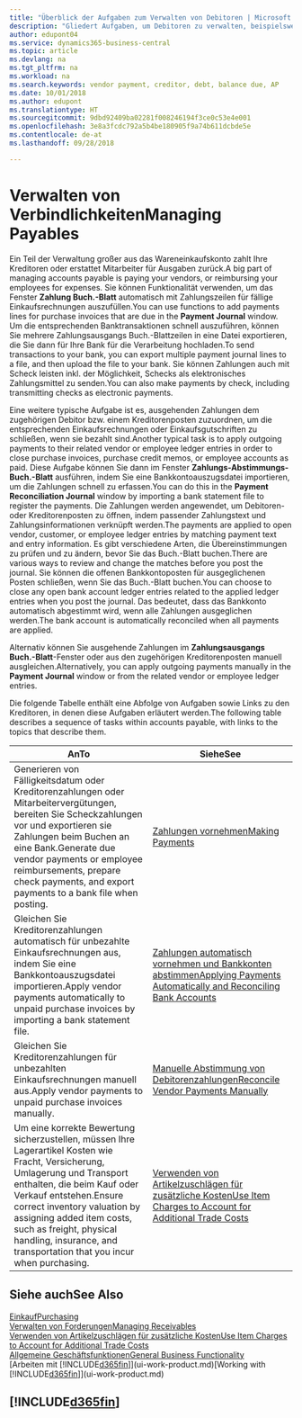 ```yaml
---
title: "Überblick der Aufgaben zum Verwalten von Debitoren | Microsoft Docs"
description: "Gliedert Aufgaben, um Debitoren zu verwalten, beispielsweise zahlende Gläubiger oder ausgehende Zahlungen an Buch-Posten, um Rechnungen oder Gutschriften zu schließen."
author: edupont04
ms.service: dynamics365-business-central
ms.topic: article
ms.devlang: na
ms.tgt_pltfrm: na
ms.workload: na
ms.search.keywords: vendor payment, creditor, debt, balance due, AP
ms.date: 10/01/2018
ms.author: edupont
ms.translationtype: HT
ms.sourcegitcommit: 9dbd92409ba02281f008246194f3ce0c53e4e001
ms.openlocfilehash: 3e8a3fcdc792a5b4be180905f9a74b611dcbde5e
ms.contentlocale: de-at
ms.lasthandoff: 09/28/2018

---
```

# <a name="managing-payables"></a><span data-ttu-id="45dc4-103">Verwalten von Verbindlichkeiten</span><span class="sxs-lookup"><span data-stu-id="45dc4-103">Managing Payables</span></span>

<span data-ttu-id="45dc4-104">Ein Teil der Verwaltung großer aus das Wareneinkaufskonto zahlt Ihre Kreditoren oder erstattet Mitarbeiter für Ausgaben zurück.</span><span class="sxs-lookup"><span data-stu-id="45dc4-104">A big part of managing accounts payable is paying your vendors, or reimbursing your employees for expenses.</span></span> <span data-ttu-id="45dc4-105">Sie können Funktionalität verwenden, um das Fenster **Zahlung Buch.-Blatt** automatisch mit Zahlungszeilen für fällige Einkaufsrechnungen auszufüllen.</span><span class="sxs-lookup"><span data-stu-id="45dc4-105">You can use functions to add payments lines for purchase invoices that are due in the **Payment Journal** window.</span></span> <span data-ttu-id="45dc4-106">Um die entsprechenden Banktransaktionen schnell auszuführen, können Sie mehrere Zahlungsausgangs Buch.-Blattzeilen in eine Datei exportieren, die Sie dann für Ihre Bank für die Verarbeitung hochladen.</span><span class="sxs-lookup"><span data-stu-id="45dc4-106">To send transactions to your bank, you can export multiple payment journal lines to a file, and then upload the file to your bank.</span></span> <span data-ttu-id="45dc4-107">Sie können Zahlungen auch mit Scheck leisten inkl. der Möglichkeit, Schecks als elektronisches Zahlungsmittel zu senden.</span><span class="sxs-lookup"><span data-stu-id="45dc4-107">You can also make payments by check, including transmitting checks as electronic payments.</span></span>

<span data-ttu-id="45dc4-108">Eine weitere typische Aufgabe ist es, ausgehenden Zahlungen dem zugehörigen Debitor bzw. einem Kreditorenposten zuzuordnen, um die entsprechenden Einkaufsrechnungen oder Einkaufsgutschriften zu schließen, wenn sie bezahlt sind.</span><span class="sxs-lookup"><span data-stu-id="45dc4-108">Another typical task is to apply outgoing payments to their related vendor or employee ledger entries in order to close purchase invoices, purchase credit memos, or employee accounts as paid.</span></span> <span data-ttu-id="45dc4-109">Diese Aufgabe können Sie dann im Fenster **Zahlungs-Abstimmungs-Buch.-Blatt** ausführen, indem Sie eine Bankkontoauszugsdatei importieren, um die Zahlungen schnell zu erfassen.</span><span class="sxs-lookup"><span data-stu-id="45dc4-109">You can do this in the **Payment Reconciliation Journal** window by importing a bank statement file to register the payments.</span></span> <span data-ttu-id="45dc4-110">Die Zahlungen werden angewendet, um Debitoren- oder Kreditorenposten zu öffnen, indem passender Zahlungstext und Zahlungsinformationen verknüpft werden.</span><span class="sxs-lookup"><span data-stu-id="45dc4-110">The payments are applied to open vendor, customer, or employee ledger entries by matching payment text and entry information.</span></span> <span data-ttu-id="45dc4-111">Es gibt verschiedene Arten, die Übereinstimmungen zu prüfen und zu ändern, bevor Sie das Buch.-Blatt buchen.</span><span class="sxs-lookup"><span data-stu-id="45dc4-111">There are various ways to review and change the matches before you post the journal.</span></span> <span data-ttu-id="45dc4-112">Sie können die offenen Bankkontoposten für ausgeglichenen Posten schließen, wenn Sie das Buch.-Blatt buchen.</span><span class="sxs-lookup"><span data-stu-id="45dc4-112">You can choose to close any open bank account ledger entries related to the applied ledger entries when you post the journal.</span></span> <span data-ttu-id="45dc4-113">Das bedeutet, dass das Bankkonto automatisch abgestimmt wird, wenn alle Zahlungen ausgeglichen werden.</span><span class="sxs-lookup"><span data-stu-id="45dc4-113">The bank account is automatically reconciled when all payments are applied.</span></span>

<span data-ttu-id="45dc4-114">Alternativ können Sie ausgehende Zahlungen im **Zahlungsausgangs Buch.-Blatt**-Fenster oder aus den zugehörigen Kreditorenposten manuell ausgleichen.</span><span class="sxs-lookup"><span data-stu-id="45dc4-114">Alternatively, you can apply outgoing payments manually in the **Payment Journal** window or from the related vendor or employee ledger entries.</span></span>

<span data-ttu-id="45dc4-115">Die folgende Tabelle enthält eine Abfolge von Aufgaben sowie Links zu den Kreditoren, in denen diese Aufgaben erläutert werden.</span><span class="sxs-lookup"><span data-stu-id="45dc4-115">The following table describes a sequence of tasks within accounts payable, with links to the topics that describe them.</span></span>

| <span data-ttu-id="45dc4-116">An</span><span class="sxs-lookup"><span data-stu-id="45dc4-116">To</span></span> | <span data-ttu-id="45dc4-117">Siehe</span><span class="sxs-lookup"><span data-stu-id="45dc4-117">See</span></span> |
| --- | --- |
| <span data-ttu-id="45dc4-118">Generieren von Fälligkeitsdatum oder Kreditorenzahlungen oder Mitarbeitervergütungen, bereiten Sie Scheckzahlungen vor und exportieren sie Zahlungen beim Buchen an eine Bank.</span><span class="sxs-lookup"><span data-stu-id="45dc4-118">Generate due vendor payments or employee reimbursements, prepare check payments, and export payments to a bank file when posting.</span></span> |[<span data-ttu-id="45dc4-119">Zahlungen vornehmen</span><span class="sxs-lookup"><span data-stu-id="45dc4-119">Making Payments</span></span>](payables-make-payments.md) |
| <span data-ttu-id="45dc4-120">Gleichen Sie Kreditorenzahlungen automatisch für unbezahlte Einkaufsrechnungen aus, indem Sie eine Bankkontoauszugsdatei importieren.</span><span class="sxs-lookup"><span data-stu-id="45dc4-120">Apply vendor payments automatically to unpaid purchase invoices by importing a bank statement file.</span></span> |[<span data-ttu-id="45dc4-121">Zahlungen automatisch vornehmen und Bankkonten abstimmen</span><span class="sxs-lookup"><span data-stu-id="45dc4-121">Applying Payments Automatically and Reconciling Bank Accounts</span></span>](receivables-apply-payments-auto-reconcile-bank-accounts.md) |
| <span data-ttu-id="45dc4-122">Gleichen Sie Kreditorenzahlungen für unbezahlten Einkaufsrechnungen manuell aus.</span><span class="sxs-lookup"><span data-stu-id="45dc4-122">Apply vendor payments to unpaid purchase invoices manually.</span></span> |[<span data-ttu-id="45dc4-123">Manuelle Abstimmung von Debitorenzahlungen</span><span class="sxs-lookup"><span data-stu-id="45dc4-123">Reconcile Vendor Payments Manually</span></span>](payables-how-apply-purchase-transactions-manually.md) |
|<span data-ttu-id="45dc4-124">Um eine korrekte Bewertung sicherzustellen, müssen Ihre Lagerartikel Kosten wie Fracht, Versicherung, Umlagerung und Transport enthalten, die beim Kauf oder Verkauf entstehen.</span><span class="sxs-lookup"><span data-stu-id="45dc4-124">Ensure correct inventory valuation by assigning added item costs, such as freight, physical handling, insurance, and transportation that you incur when purchasing.</span></span>|[<span data-ttu-id="45dc4-125">Verwenden von Artikelzuschlägen für zusätzliche Kosten</span><span class="sxs-lookup"><span data-stu-id="45dc4-125">Use Item Charges to Account for Additional Trade Costs</span></span>](payables-how-assign-item-charges.md)|

## <a name="see-also"></a><span data-ttu-id="45dc4-126">Siehe auch</span><span class="sxs-lookup"><span data-stu-id="45dc4-126">See Also</span></span>
[<span data-ttu-id="45dc4-127">Einkauf</span><span class="sxs-lookup"><span data-stu-id="45dc4-127">Purchasing</span></span>](purchasing-manage-purchasing.md)  
[<span data-ttu-id="45dc4-128">Verwalten von Forderungen</span><span class="sxs-lookup"><span data-stu-id="45dc4-128">Managing Receivables</span></span>](receivables-manage-receivables.md)  
[<span data-ttu-id="45dc4-129">Verwenden von Artikelzuschlägen für zusätzliche Kosten</span><span class="sxs-lookup"><span data-stu-id="45dc4-129">Use Item Charges to Account for Additional Trade Costs</span></span>](payables-how-assign-item-charges.md)  
[<span data-ttu-id="45dc4-130">Allgemeine Geschäftsfunktionen</span><span class="sxs-lookup"><span data-stu-id="45dc4-130">General Business Functionality</span></span>](ui-across-business-areas.md)  
<span data-ttu-id="45dc4-131">[Arbeiten mit [!INCLUDE[d365fin](includes/d365fin_md.md)]](ui-work-product.md)</span><span class="sxs-lookup"><span data-stu-id="45dc4-131">[Working with [!INCLUDE[d365fin](includes/d365fin_md.md)]](ui-work-product.md)</span></span>

## [!INCLUDE[d365fin](includes/free_trial_md.md)]  

